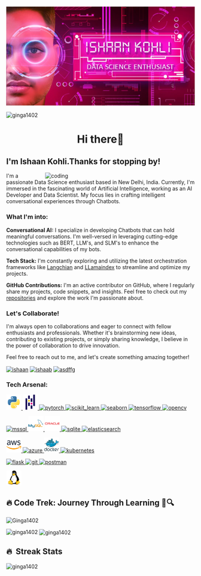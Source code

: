 ![logo](https://github.com/Ginga1402/Ginga1402/blob/main/Ishaan_Profile.jpg)

<p align="left"> <img src="https://komarev.com/ghpvc/?username=ginga1402&label=Profile%20views&color=0e75b6&style=flat" alt="ginga1402" /> </p>
<h1 align="center">Hi there👋</h1>

##  I'm Ishaan Kohli.Thanks for stopping by! 



<img align="right" alt="coding" width="400" src="https://github.com/Ginga1402/Ginga1402/assets/130181481/2ba7ac77-c34b-49b3-bd8c-4b91a46acb52" >





I'm a passionate Data Science enthusiast based in New Delhi, India. Currently, I'm immersed in the fascinating world of Artificial Intelligence, working as an AI Developer and Data Scientist. My focus lies in crafting intelligent conversational experiences through Chatbots.

### What I'm into:


**Conversational AI:** I specialize in developing Chatbots that can hold meaningful conversations. I'm well-versed in leveraging cutting-edge technologies such as BERT, LLM's, and SLM's to enhance the conversational capabilities of my bots.

**Tech Stack:** I'm constantly exploring and utilizing the latest orchestration frameworks like [Langchian](https://www.langchain.com/) and [LLamaindex](https://www.llamaindex.ai/) to streamline and optimize my projects.

**GitHub Contributions:** I'm an active contributor on GitHub, where I regularly share my projects, code snippets, and insights. Feel free to check out my [repositories](https://github.com/Ginga1402?tab=repositories) and explore the work I'm passionate about.


### Let's Collaborate!

I'm always open to collaborations and eager to connect with fellow enthusiasts and professionals. Whether it's brainstorming new ideas, contributing to existing projects, or simply sharing knowledge, I believe in the power of collaboration to drive innovation.

Feel free to reach out to me, and let's create something amazing together!

<p align="left">
<a href="https://www.linkedin.com/in/kohli-ishaan/" target="blank"><img align="center" src="https://raw.githubusercontent.com/rahuldkjain/github-profile-readme-generator/master/src/images/icons/Social/linked-in-alt.svg" alt="ishaan" height="30" width="40" /></a>
<a href="https://hackerrank.com/ishaankohli14?hr_r=1" target="blank"><img align="center" src="https://raw.githubusercontent.com/rahuldkjain/github-profile-readme-generator/master/src/images/icons/Social/hackerrank.svg" alt="ishaab" height="30" width="40" /></a>
<a href="https://discord.gg/2mpMM4ZQ" target="blank"><img align="center" src="https://raw.githubusercontent.com/rahuldkjain/github-profile-readme-generator/master/src/images/icons/Social/discord.svg" alt="asdffg" height="30" width="40" /></a>
</p>





### Tech Arsenal: 


<p align="left">  </a> <a href="https://www.python.org" target="_blank" rel="noreferrer"> <img src="https://raw.githubusercontent.com/devicons/devicon/master/icons/python/python-original.svg" alt="python" width="40" height="40"/>  </a> <a href="https://pandas.pydata.org/" target="_blank" rel="noreferrer"> <img src="https://raw.githubusercontent.com/devicons/devicon/2ae2a900d2f041da66e950e4d48052658d850630/icons/pandas/pandas-original.svg" alt="pandas" width="40" height="40"/> </a> <a href="https://pytorch.org/" target="_blank" rel="noreferrer"> <img src="https://www.vectorlogo.zone/logos/pytorch/pytorch-icon.svg" alt="pytorch" width="40" height="40"/> </a> <a href="https://scikit-learn.org/" target="_blank" rel="noreferrer"> <img src="https://upload.wikimedia.org/wikipedia/commons/0/05/Scikit_learn_logo_small.svg" alt="scikit_learn" width="40" height="40"/> </a> <a href="https://seaborn.pydata.org/" target="_blank" rel="noreferrer"> <img src="https://seaborn.pydata.org/_images/logo-mark-lightbg.svg" alt="seaborn" width="40" height="40"/> </a>  <a href="https://www.tensorflow.org" target="_blank" rel="noreferrer"> <img src="https://www.vectorlogo.zone/logos/tensorflow/tensorflow-icon.svg" alt="tensorflow" width="40" height="40"/> </a> <a href="https://opencv.org/" target="_blank" rel="noreferrer"> <img src="https://www.vectorlogo.zone/logos/opencv/opencv-icon.svg" alt="opencv" width="40" height="40"/> </a> </p>    


<p align="left"> <a href="https://www.microsoft.com/en-us/sql-server" target="_blank" rel="noreferrer"> <img src="https://www.svgrepo.com/show/303229/microsoft-sql-server-logo.svg" alt="mssql" width="40" height="40"/> </a> <a href="https://www.mysql.com/" target="_blank" rel="noreferrer"> <img src="https://raw.githubusercontent.com/devicons/devicon/master/icons/mysql/mysql-original-wordmark.svg" alt="mysql" width="40" height="40"/> </a> <a href="https://www.oracle.com/" target="_blank" rel="noreferrer"> <img src="https://raw.githubusercontent.com/devicons/devicon/master/icons/oracle/oracle-original.svg" alt="oracle" width="40" height="40"/> </a> <a href="https://rubyonrails.org" target="_blank" rel="noreferrer"> <a href="https://www.sqlite.org/" target="_blank" rel="noreferrer"> <img src="https://www.vectorlogo.zone/logos/sqlite/sqlite-icon.svg" alt="sqlite" width="40" height="40"/> </a> <a href="https://www.elastic.co" target="_blank" rel="noreferrer"> <img src="https://www.vectorlogo.zone/logos/elastic/elastic-icon.svg" alt="elasticsearch" width="40" height="40"/> </p>


<p align="left"> <a href="https://aws.amazon.com" target="_blank" rel="noreferrer"> <img src="https://raw.githubusercontent.com/devicons/devicon/master/icons/amazonwebservices/amazonwebservices-original-wordmark.svg" alt="aws" width="40" height="40"/> </a> <a href="https://azure.microsoft.com/en-in/" target="_blank" rel="noreferrer"> <img src="https://www.vectorlogo.zone/logos/microsoft_azure/microsoft_azure-icon.svg" alt="azure" width="40" height="40"/> </a> <a href="https://www.docker.com/" target="_blank" rel="noreferrer"> <img src="https://raw.githubusercontent.com/devicons/devicon/master/icons/docker/docker-original-wordmark.svg" alt="docker" width="40" height="40"/> </a>  <a href="https://kubernetes.io" target="_blank" rel="noreferrer"> <img src="https://www.vectorlogo.zone/logos/kubernetes/kubernetes-icon.svg" alt="kubernetes" width="40" height="40"/>  </a> </p>

<p align="left"> <a href="https://flask.palletsprojects.com/" target="_blank" rel="noreferrer"> <img src="https://www.vectorlogo.zone/logos/pocoo_flask/pocoo_flask-icon.svg" alt="flask" width="40" height="40"/> </a> <a href="https://git-scm.com/" target="_blank" rel="noreferrer"> <img src="https://www.vectorlogo.zone/logos/git-scm/git-scm-icon.svg" alt="git" width="40" height="40"/> </a> <a href="https://postman.com" target="_blank" rel="noreferrer"> <img src="https://www.vectorlogo.zone/logos/getpostman/getpostman-icon.svg" alt="postman" width="40" height="40"/> </a> </p>

<p align="left"> <a href="https://www.linux.org/" target="_blank" rel="noreferrer"> <img src="https://raw.githubusercontent.com/devicons/devicon/master/icons/linux/linux-original.svg" alt="linux" width="40" height="40"/> </a> </p>



## 🔥 Code Trek: Journey Through Learning 🌟🔍


<p align="left"> 
    <img src="https://github-profile-trophy.vercel.app/?username=ginga1402&theme=nightowl&row=1&column=7&no-bg=true&no-frame=true" alt="Ginga1402" />
</p>


<p><img align="left" src="https://github-readme-stats.vercel.app/api/top-langs?username=ginga1402&show_icons=true&locale=en&layout=compact&theme=nightowl&background=0D1117&hide_border=true" alt="ginga1402" /></p>

<p>&nbsp;<img align="center" src="https://github-readme-stats.vercel.app/api?username=ginga1402&show_icons=true&locale=en&theme=nightowl&background=0D1117&hide_border=true" alt="ginga1402" /></p>


## 🔥 &nbsp;Streak Stats

<p><img align="center" src="https://github-readme-streak-stats.herokuapp.com/?user=ginga1402&theme=nightowl&background=0D1117&hide_border=true" alt="ginga1402" /></p>






